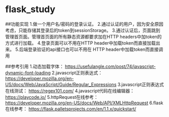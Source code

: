 # flask_study

##功能实现
    1.做一个用户名/密码的登录认证。
    2.通过认证的用户，因为安全原因考虑，只能存储其登录后的token到sessionStorage。
    3.通过认证后，页面跳到管理首页面。管理首页面的所有静态资源都要求加在HTTP headers中加token的方式进行加载。
    4.登录页面可以不用在HTTP header中加载token而直接加载出来。
    5.后端登录验证的api接口也可以不用在 HTTP header中加载token而直接调用

##参考引用
    1.动态加载字体： https://usefulangle.com/post/74/javascript-dynamic-font-loading
    2.javascript正则表达式： https://developer.mozilla.org/en-US/docs/Web/JavaScript/Guide/Regular_Expressions
    3.javascript正则表达式在线测试： https://regex101.com/
    4.javascript代码在线编辑器： https://playcode.io/
    5.httpRequest在线参考： https://developer.mozilla.org/en-US/docs/Web/API/XMLHttpRequest
    6.flask在线参考： https://flask.palletsprojects.com/en/1.1.x/quickstart/
